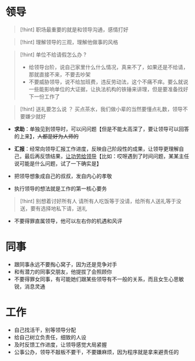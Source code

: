 # 领导
>[!hint] 职场最重要的就是和领导沟通，感情打好

>[!hint] 理解领导的三观，理解他做事的风格

>[!hint] 单位不给请假怎么办 ?
> - 给领导台阶，说自己家里什么什么情况，真来不了，如果还是不给请，那就直接不来，不要去吵架
> - 不要威胁领导，说不给加班费，违反劳动法，这个不痛不痒。要么就说一些能影响单位的大证据，让执法机构的铁锤来讲理，但是要准备找好下一份工作了

>[!hint] 送礼要怎么说 ？
>买点茶水，我们做小辈的当然要懂点礼数，领导不要嫌少就好

- **求助**：单独见到领导时，可以问问题【但是不能太高深了，要让领导可以回答的上来】，~~人都是好为人师的~~
- **汇报**：经常向领导汇报工作进度，反映自己阶段性的成果，让领导更理解自己，最后再反馈结果，<u>让功劳给领导</u>【比如：哎呀遇到了时间问题，某某主任说可能是什么问题，试了一下确实是】

- 把领导想象成自己的叔叔，发自内心的孝敬
- 执行领导的想法就是工作的第一核心要务

>[!hint] 别想着讨好所有人
>请所有人吃饭等于没请，给所有人送礼等于没送，要有选择地私下请，送礼

- 不要得罪直属领导，他可以左右你的机遇和风评

# 同事
- 跟同事永远不要掏心窝子，因为还是竞争对手
- 和有潜力的同事交朋友，他提拔了会照顾你
- 不要得罪女同事，有可能她们跟某些领导有不一般的关系，而且女生心思敏锐，消息灵通


# 工作
- 自己找活干，别等领导分配
- 给自己树立负责任，细致的人设
- 及时反馈工作进度，让领导感觉大局紧握
- 公事公办，领导不敲板不要干，不要嫌麻烦，因为程序就是拿来避责任的














